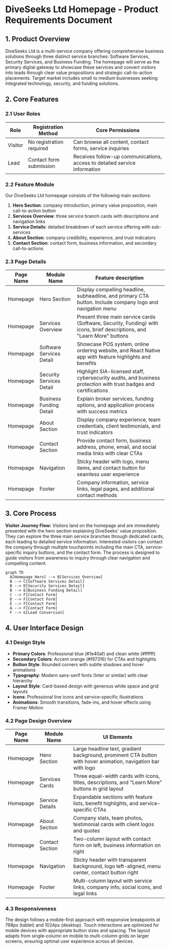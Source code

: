 # DiveSeeks Ltd Homepage - Product Requirements Document

## 1. Product Overview
DiveSeeks Ltd is a multi-service company offering comprehensive business solutions through three distinct service branches: Software Services, Security Services, and Business Funding.
The homepage will serve as the primary digital gateway to showcase these services and convert visitors into leads through clear value propositions and strategic call-to-action placements.
Target market includes small to medium businesses seeking integrated technology, security, and funding solutions.

## 2. Core Features

### 2.1 User Roles
| Role | Registration Method | Core Permissions |
|------|---------------------|------------------|
| Visitor | No registration required | Can browse all content, contact forms, service inquiries |
| Lead | Contact form submission | Receives follow-up communications, access to detailed service information |

### 2.2 Feature Module
Our DiveSeeks Ltd homepage consists of the following main sections:
1. **Hero Section**: company introduction, primary value proposition, main call-to-action button
2. **Services Overview**: three service branch cards with descriptions and navigation links
3. **Service Details**: detailed breakdown of each service offering with sub-services
4. **About Section**: company credibility, experience, and trust indicators
5. **Contact Section**: contact form, business information, and secondary call-to-actions

### 2.3 Page Details
| Page Name | Module Name | Feature description |
|-----------|-------------|---------------------|
| Homepage | Hero Section | Display compelling headline, subheadline, and primary CTA button. Include company logo and navigation menu |
| Homepage | Services Overview | Present three main service cards (Software, Security, Funding) with icons, brief descriptions, and "Learn More" buttons |
| Homepage | Software Services Detail | Showcase POS system, online ordering website, and React Native app with feature highlights and benefits |
| Homepage | Security Services Detail | Highlight SIA-licensed staff, cybersecurity audits, and business protection with trust badges and certifications |
| Homepage | Business Funding Detail | Explain broker services, funding options, and application process with success metrics |
| Homepage | About Section | Display company experience, team credentials, client testimonials, and trust indicators |
| Homepage | Contact Section | Provide contact form, business address, phone, email, and social media links with clear CTAs |
| Homepage | Navigation | Sticky header with logo, menu items, and contact button for seamless user experience |
| Homepage | Footer | Company information, service links, legal pages, and additional contact methods |

## 3. Core Process
**Visitor Journey Flow:**
Visitors land on the homepage and are immediately presented with the hero section explaining DiveSeeks' value proposition. They can explore the three main service branches through dedicated cards, each leading to detailed service information. Interested visitors can contact the company through multiple touchpoints including the main CTA, service-specific inquiry buttons, and the contact form. The process is designed to guide visitors from awareness to inquiry through clear navigation and compelling content.

```mermaid
graph TD
  A[Homepage Hero] --> B[Services Overview]
  B --> C[Software Services Detail]
  B --> D[Security Services Detail]
  B --> E[Business Funding Detail]
  C --> F[Contact Form]
  D --> F[Contact Form]
  E --> F[Contact Form]
  A --> F[Contact Form]
  F --> G[Lead Conversion]
```

## 4. User Interface Design
### 4.1 Design Style
- **Primary Colors**: Professional blue (#1e40af) and clean white (#ffffff)
- **Secondary Colors**: Accent orange (#f97316) for CTAs and highlights
- **Button Style**: Rounded corners with subtle shadows and hover animations
- **Typography**: Modern sans-serif fonts (Inter or similar) with clear hierarchy
- **Layout Style**: Card-based design with generous white space and grid layouts
- **Icons**: Professional line icons and service-specific illustrations
- **Animations**: Smooth transitions, fade-ins, and hover effects using Framer Motion

### 4.2 Page Design Overview
| Page Name | Module Name | UI Elements |
|-----------|-------------|-------------|
| Homepage | Hero Section | Large headline text, gradient background, prominent CTA button with hover animation, navigation bar with logo |
| Homepage | Services Cards | Three equal-width cards with icons, titles, descriptions, and "Learn More" buttons in grid layout |
| Homepage | Service Details | Expandable sections with feature lists, benefit highlights, and service-specific CTAs |
| Homepage | About Section | Company stats, team photos, testimonial cards with client logos and quotes |
| Homepage | Contact Section | Two-column layout with contact form on left, business information on right |
| Homepage | Navigation | Sticky header with transparent background, logo left-aligned, menu center, contact button right |
| Homepage | Footer | Multi-column layout with service links, company info, social icons, and legal links |

### 4.3 Responsiveness
The design follows a mobile-first approach with responsive breakpoints at 768px (tablet) and 1024px (desktop). Touch interactions are optimized for mobile devices with appropriate button sizes and spacing. The layout adapts from single-column on mobile to multi-column grids on larger screens, ensuring optimal user experience across all devices.